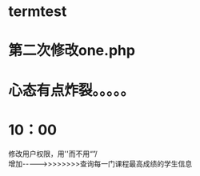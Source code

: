 # termtest
# 第二次修改one.php
# 心态有点炸裂。。。。。
# 10：00
修改用户权限，用''而不用“”/<br>
增加----->>>>>>>>查询每一门课程最高成绩的学生信息
